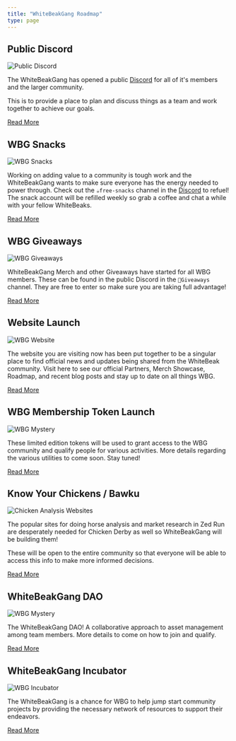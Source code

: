 ```yaml
---
title: "WhiteBeakGang Roadmap"
type: page
---
```


## Public Discord

![Public Discord](/images/roadmap/public-discord.jpeg "Public Discord")

The WhiteBeakGang has opened a public [Discord](https://discord.gg/4DhfT6Dnqg) for all of it's members and the larger community.

This is to provide a place to plan and discuss things as a team and work together to achieve our goals.

[Read More](/roadmap/public-discord)

## WBG Snacks

![WBG Snacks](/images/roadmap/wbg-snacks.jpeg "WBG Snacks")

Working on adding value to a community is tough work and the WhiteBeakGang wants to make sure everyone has the energy needed to power through. Check out the `☕️free-snacks` channel in the [Discord](https://discord.gg/4DhfT6Dnqg) to refuel! The snack account will be refilled weekly so grab a coffee and chat a while with your fellow WhiteBeaks.

[Read More](/roadmap/wbg-snacks)

## WBG Giveaways

![WBG Giveaways](/images/roadmap/wbg-giveaways.jpeg "WBG Giveaways")

WhiteBeakGang Merch and other Giveaways have started for all WBG members. These can be found in the public Discord in the `🎉Giveaways` channel. They are free to enter so make sure you are taking full advantage!

[Read More](/roadmap/wbg-giveaways)

## Website Launch

![WBG Website](/images/roadmap/website-launch.png "WBG Website")

The website you are visiting now has been put together to be a singular place to find official news and updates being shared from the WhiteBeak community. Visit here to see our official Partners, Merch Showcase, Roadmap, and recent blog posts and stay up to date on all things WBG.

[Read More](/roadmap/wbg-website)

## WBG Membership Token Launch

![WBG Mystery](/images/roadmap/wbg-mystery.jpeg "WBG Mystery")

These limited edition tokens will be used to grant access to the WBG community and qualify people for various activities. More details regarding the various utilities to come soon. Stay tuned!

[Read More](/roadmap/wbg-token-launch)

## Know Your Chickens / Bawku

![Chicken Analysis Websites](/images/roadmap/chicken-analysis-websites.jpeg "Chicken Analysis Websites")

The popular sites for doing horse analysis and market research in Zed Run are desperately needed for Chicken Derby as well so WhiteBeakGang will be building them!

These will be open to the entire community so that everyone will be able to access this info to make more informed decisions.

[Read More](/roadmap/chicken-analysis-websites)

## WhiteBeakGang DAO

![WBG Mystery](/images/roadmap/wbg-mystery.jpeg "WBG Mystery")

The WhiteBeakGang DAO! A collaborative approach to asset management among team members. More details to come on how to join and qualify.

[Read More](/roadmap/wbg-dao)

## WhiteBeakGang Incubator

![WBG Incubator](/images/roadmap/wbg-incubator.jpeg "WBG Incubator")

The WhiteBeakGang is a chance for WBG to help jump start community projects by providing the necessary network of resources to support their endeavors.

[Read More](/roadmap/wbg-incubator)
